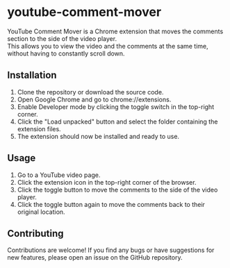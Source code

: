 # youtube-comment-mover

YouTube Comment Mover is a Chrome extension that moves the comments section to the side of the video player.  
This allows you to view the video and the comments at the same time, without having to constantly scroll down.  


## Installation
1. Clone the repository or download the source code.
2. Open Google Chrome and go to chrome://extensions.
3. Enable Developer mode by clicking the toggle switch in the top-right corner.
4. Click the "Load unpacked" button and select the folder containing the extension files.
5. The extension should now be installed and ready to use.


## Usage
1. Go to a YouTube video page.  
2. Click the extension icon in the top-right corner of the browser.  
3. Click the toggle button to move the comments to the side of the video player.  
4. Click the toggle button again to move the comments back to their original location.  


## Contributing
Contributions are welcome! If you find any bugs or have suggestions for new features, please open an issue on the GitHub repository.  


